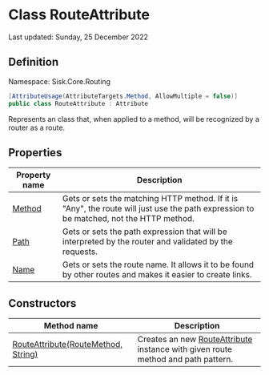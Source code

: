 # Class RouteAttribute
Last updated: Sunday, 25 December 2022

## Definition
Namespace: Sisk.Core.Routing

```csharp
[AttributeUsage(AttributeTargets.Method, AllowMultiple = false)]
public class RouteAttribute : Attribute
```

Represents an class that, when applied to a method, will be recognized by a router as a route.

## Properties

| Property name | Description |
| --- | --- |
| [Method](/spec/Sisk/Core/Routing/RouteAttribute/Method) | Gets or sets the matching HTTP method. If it is "Any", the route will just use the path expression to be matched, not the HTTP method. | 
| [Path](/spec/Sisk/Core/Routing/RouteAttribute/Path) | Gets or sets the path expression that will be interpreted by the router and validated by the requests. | 
| [Name](/spec/Sisk/Core/Routing/RouteAttribute/Name) | Gets or sets the route name. It allows it to be found by other routes and makes it easier to create links. | 

## Constructors

| Method name | Description |
| --- | --- |
| [RouteAttribute(RouteMethod, String)](/spec/Sisk/Core/Routing/RouteAttribute/_ctor--RouteMethod-String) | Creates an new [RouteAttribute](/spec/Sisk/Core/Routing/RouteAttribute) instance with given route method and path pattern. | 


